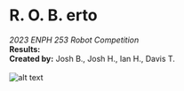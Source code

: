 # R. O. B. erto
_2023 ENPH 253 Robot Competition_ <br />
**Results:** <br />
**Created by:** Josh B., Josh H., Ian H., Davis T. <br />
 <br />
![alt text](https://media.tenor.com/7ycsyAW79NoAAAAC/rob-nintendo.gif)
